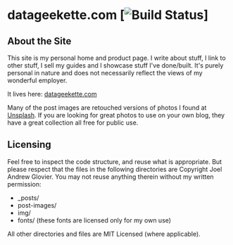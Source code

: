 datageekette.com [![Build Status](https://travis-ci.org/elena-petrova/elena-petrova.github.io.png)]
==================

## About the Site

This site is my personal home and product page. I write about stuff, I link to other stuff, I sell my guides and I showcase stuff I've done/built. It's purely personal in nature and does not necessarily reflect the views of my wonderful employer.

It lives here: [datageekette.com](http://datageekette.com)

Many of the post images are retouched versions of photos I found at [Unsplash](http://unsplash.com/). If you are looking for great photos to use on your own blog, they have a great collection all free for public use.

## Licensing

Feel free to inspect the code structure, and reuse what is appropriate. But please respect that the files in the following directories are Copyright Joel Andrew Glovier. You may not reuse anything therein without my written permission:
- _posts/
- post-images/
- img/
- fonts/ (these fonts are licensed only for my own use)

All other directories and files are MIT Licensed (where applicable).

